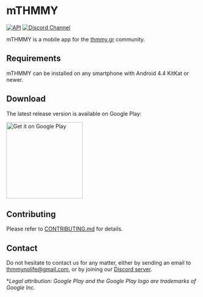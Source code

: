 # mTHMMY

[![API](https://img.shields.io/badge/API-19%2B-blue.svg?style=flat)](https://android-arsenal.com/api?level=19)
[![Discord Channel](https://img.shields.io/badge/discord-public@mTHMMY-738bd7.svg?style=flat)][discord-server]


mTHMMY is a mobile app for the [thmmy.gr](https://www.thmmy.gr) community.

## Requirements

mTHMMY can be installed on any smartphone with Android 4.4 KitKat or newer.

## Download

The latest release version is available on Google Play:

<a href='https://play.google.com/store/apps/details?id=gr.thmmy.mthmmy&pcampaignid=MKT-Other-global-all-co-prtnr-py-PartBadge-Mar2515-1'><img alt='Get it on Google Play' src='https://play.google.com/intl/en_us/badges/images/generic/en_badge_web_generic.png' width="200"/></a>

## Contributing

Please refer to [CONTRIBUTING.md](/CONTRIBUTING.md) for details.

## Contact

Do not hesitate to contact us for any matter, either by sending an email to [thmmynolife@gmail.com](mailto:thmmynolife@gmail.com), or by joining our [Discord server][discord-server].

**Legal attribution: Google Play and the Google Play logo are trademarks of Google Inc.*

[discord-server]: https://discord.gg/CVt3yrn
[trello-board]: https://trello.com/b/4MVlkrkg/mthmmy
